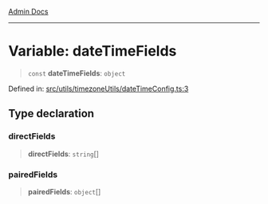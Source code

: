 [Admin Docs](/)

***

# Variable: dateTimeFields

> `const` **dateTimeFields**: `object`

Defined in: [src/utils/timezoneUtils/dateTimeConfig.ts:3](https://github.com/Aad1tya27/talawa-admin/blob/dd4a08e622d0fa38bcf9758a530e8cdf917dbac8/src/utils/timezoneUtils/dateTimeConfig.ts#L3)

## Type declaration

### directFields

> **directFields**: `string`[]

### pairedFields

> **pairedFields**: `object`[]
